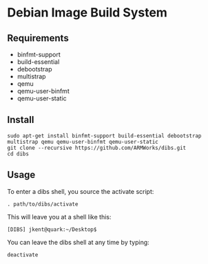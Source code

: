 # Debian Image Build System #

## Requirements ##

 * binfmt-support
 * build-essential
 * debootstrap
 * multistrap
 * qemu
 * qemu-user-binfmt
 * qemu-user-static

## Install ##
    sudo apt-get install binfmt-support build-essential debootstrap multistrap qemu qemu-user-binfmt qemu-user-static
    git clone --recursive https://github.com/ARMWorks/dibs.git
    cd dibs

## Usage ##

To enter a dibs shell, you source the activate script:

    . path/to/dibs/activate

This will leave you at a shell like this:

    [DIBS] jkent@quark:~/Desktop$

You can leave the dibs shell at any time by typing: 

    deactivate

